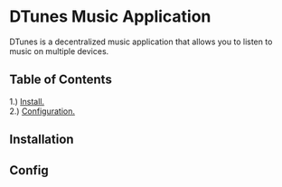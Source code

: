 # DTunes Music Application
DTunes is a decentralized music application that allows you to listen to music on multiple devices. 
## Table of Contents

1.) [Install. ](#install)  
2.) [Configuration. ](#config)   

<a name="install"></a> 
<a name="config"></a> 

## Installation
## Config
